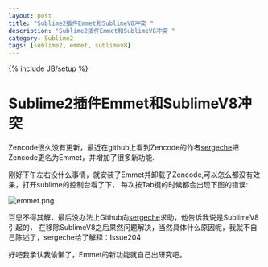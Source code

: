 ```yaml
---
layout: post
title: "Sublime2插件Emmet和SublimeV8冲突 "
description: "Sublime2插件Emmet和SublimeV8冲突 "
category: Sublime2
tags: [sublime2, emmet, sublimev8]
---
```

{% include JB/setup %}

Sublime2插件Emmet和SublimeV8冲突
================================


Zencode很久没有更新，最近在github上看到Zencode的作者[sergeche](https://github.com/sergeche)把Zencode更名为Emmet，并增加了很多新功能.

刚好下午左右没什么事情，就安装了Emmet并卸载了Zencode,可以怎么都没有效果，打开sublime的控制台看了下， 每次按Tab键的时候都会出现下图的错误:

![emmet.png](asets/images/emmet.png)

百思不得其解，最后没办法上Github向[sergeche](https://github.com/sergeche)求助，他告诉我说是SublimeV8引起的， 在移除SublimeV8之后果然问题解决，当然具体什么原因呢，我就不自己陈述了，sergeche给了解释：Issue204

好吧我承认我偷懒了，Emmet的新功能就自己出研究吧。